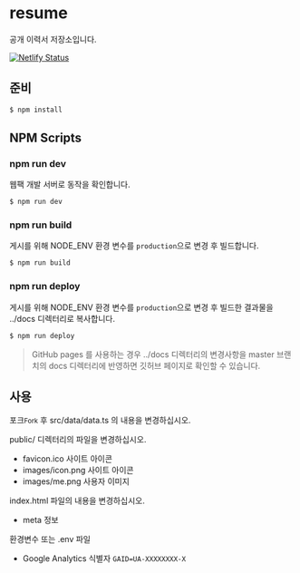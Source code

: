 # resume

공개 이력서 저장소입니다.

[![Netlify Status](https://api.netlify.com/api/v1/badges/11c14056-8c11-4fa3-98c5-c2187a67bb08/deploy-status)](https://app.netlify.com/sites/awesome-volhard-162d49/deploys)

## 준비

```bash
$ npm install
```

## NPM Scripts

### npm run dev

웹팩 개발 서버로 동작을 확인합니다.

```bash
$ npm run dev
```

### npm run build

게시를 위해 NODE_ENV 환경 변수를 `production`으로 변경 후 빌드합니다.

```bash
$ npm run build
```

### npm run deploy

게시를 위해 NODE_ENV 환경 변수를 `production`으로 변경 후 빌드한 결과물을 ../docs 디렉터리로 복사합니다.

```bash
$ npm run deploy
```

> GitHub pages 를 사용하는 경우 ../docs 디렉터리의 변경사항을 master 브랜치의 docs 디렉터리에 반영하면 깃허브 페이지로 확인할 수 있습니다.

## 사용

포크<small>Fork</small> 후 src/data/data.ts 의 내용을 변경하십시오.

public/ 디렉터리의 파일을 변경하십시오.

-   favicon.ico 사이트 아이콘
-   images/icon.png 사이트 아이콘
-   images/me.png 사용자 이미지

index.html 파일의 내용을 변경하십시오.

-   meta 정보

환경변수 또는 .env 파일

-   Google Analytics 식별자 `GAID=UA-XXXXXXXX-X`
